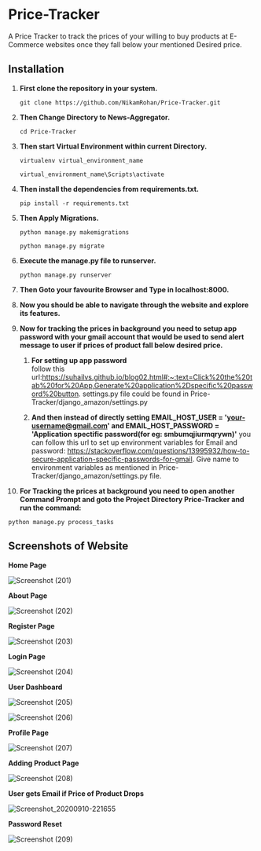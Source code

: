 # Price-Tracker
A Price Tracker to track the prices of your willing to buy products at E-Commerce websites once they fall below your mentioned Desired price.  


## Installation

1. **First clone the repository in your system.**

   `git clone https://github.com/NikamRohan/Price-Tracker.git`

2. **Then Change Directory to News-Aggregator.**

   `cd Price-Tracker`

3. **Then start Virtual Environment within current Directory.**

   `virtualenv virtual_environment_name`

   `virtual_environment_name\Scripts\activate`

4. **Then install the dependencies from requirements.txt.**

   `pip install -r requirements.txt`

5. **Then Apply Migrations.**

   `python manage.py makemigrations`

   `python manage.py migrate`

6. **Execute the manage.py file to runserver.**

   `python manage.py runserver`

7. **Then Goto your favourite Browser and Type in localhost:8000.**

8. **Now you should be able to navigate through the website and explore its features.**

9. **Now for tracking the prices in background you need to setup app password with your gmail account that would be used to send alert message to user if prices of product fall below desired price.**
    
    1. **For setting up app password**   
      follow this url:https://suhailvs.github.io/blog02.html#:~:text=Click%20the%20tab%20for%20App,Generate%20application%2Dspecific%20password%20button. settings.py file could       be found in Price-Tracker/django_amazon/settings.py
      
    2. **And then instead of directly setting EMAIL_HOST_USER = 'your-username@gmail.com' and EMAIL_HOST_PASSWORD = 'Application spectific password(for eg: smbumqjiurmqrywn)'**        you can follow this url to set up environment variables for Email and password: https://stackoverflow.com/questions/13995932/how-to-secure-application-specific-passwords-for-gmail. Give name to environment variables as mentioned in Price-Tracker/django_amazon/settings.py file.

10. **For Tracking the prices at background you need to open another Command Prompt  and goto the Project Directory Price-Tracker and run the command:**
   
   `python manage.py process_tasks`
   
   
   
## Screenshots of Website

**Home Page**

![Screenshot (201)](https://user-images.githubusercontent.com/63553348/81909329-137afd00-95e8-11ea-8fdb-302373080e49.png)


**About Page**

![Screenshot (202)](https://user-images.githubusercontent.com/63553348/81909341-170e8400-95e8-11ea-8ccb-86fce52c3877.png)


**Register Page**

![Screenshot (203)](https://user-images.githubusercontent.com/63553348/81909343-17a71a80-95e8-11ea-8e2e-42a38b4593f1.png)


**Login Page**

![Screenshot (204)](https://user-images.githubusercontent.com/63553348/81909344-183fb100-95e8-11ea-8667-25aedee110b3.png)


**User Dashboard**

![Screenshot (205)](https://user-images.githubusercontent.com/63553348/81909346-183fb100-95e8-11ea-862b-e959e097b56f.png)


![Screenshot (206)](https://user-images.githubusercontent.com/63553348/81909347-18d84780-95e8-11ea-9f96-560ed65af467.png)


**Profile Page**

![Screenshot (207)](https://user-images.githubusercontent.com/63553348/81909351-1aa20b00-95e8-11ea-968f-490382ea5d1e.png)


**Adding Product Page**

![Screenshot (208)](https://user-images.githubusercontent.com/63553348/81909352-1b3aa180-95e8-11ea-941f-c06c9622288b.png)


**User gets Email if Price of Product Drops**

![Screenshot_20200910-221655](https://user-images.githubusercontent.com/63553348/92766714-19c19000-f3b4-11ea-9963-0c21191bfc60.png)


**Password Reset**

![Screenshot (209)](https://user-images.githubusercontent.com/63553348/81909354-1b3aa180-95e8-11ea-9ed4-9da59000f021.png)
